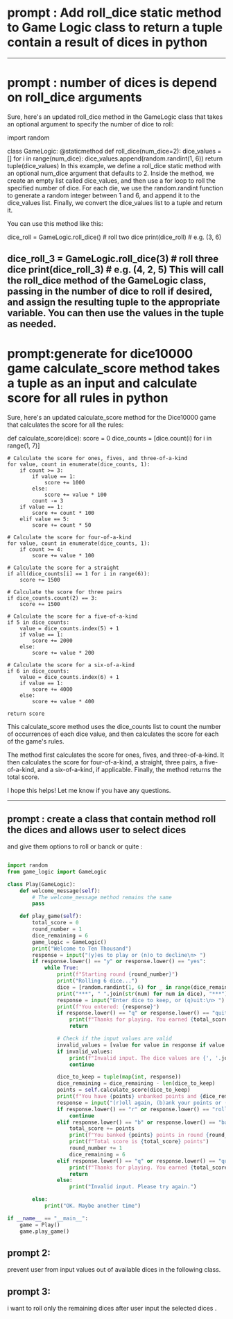 # prompt : Add roll_dice static method to Game Logic class to return a tuple contain a result of dices in python
-----------------------------------------------------
# prompt : number of dices is depend on roll_dice arguments

Sure, here's an updated roll_dice method in the GameLogic class that takes an optional argument to specify the number of dice to roll:

import random

class GameLogic:
    @staticmethod
    def roll_dice(num_dice=2):
        dice_values = []
        for i in range(num_dice):
            dice_values.append(random.randint(1, 6))
        return tuple(dice_values)
In this example, we define a roll_dice static method with an optional num_dice argument that defaults to 2. Inside the method, we create an empty list called dice_values, and then use a for loop to roll the specified number of dice. For each die, we use the random.randint function to generate a random integer between 1 and 6, and append it to the dice_values list. Finally, we convert the dice_values list to a tuple and return it.

You can use this method like this:

dice_roll = GameLogic.roll_dice()    # roll two dice
print(dice_roll)  # e.g. (3, 6)

dice_roll_3 = GameLogic.roll_dice(3)  # roll three dice
print(dice_roll_3)  # e.g. (4, 2, 5)
This will call the roll_dice method of the GameLogic class, passing in the number of dice to roll if desired, and assign the resulting tuple to the appropriate variable. You can then use the values in the tuple as needed.
-------------------------------------------

# prompt:generate for dice10000 game calculate_score method takes a tuple as an input and calculate score for all rules in python
Sure, here's an updated calculate_score method for the Dice10000 game that calculates the score for all the rules:

def calculate_score(dice):
    score = 0
    dice_counts = [dice.count(i) for i in range(1, 7)]

    # Calculate the score for ones, fives, and three-of-a-kind
    for value, count in enumerate(dice_counts, 1):
        if count >= 3:
            if value == 1:
                score += 1000
            else:
                score += value * 100
            count -= 3
        if value == 1:
            score += count * 100
        elif value == 5:
            score += count * 50

    # Calculate the score for four-of-a-kind
    for value, count in enumerate(dice_counts, 1):
        if count >= 4:
            score += value * 100

    # Calculate the score for a straight
    if all(dice_counts[i] == 1 for i in range(6)):
        score += 1500

    # Calculate the score for three pairs
    if dice_counts.count(2) == 3:
        score += 1500

    # Calculate the score for a five-of-a-kind
    if 5 in dice_counts:
        value = dice_counts.index(5) + 1
        if value == 1:
            score += 2000
        else:
            score += value * 200

    # Calculate the score for a six-of-a-kind
    if 6 in dice_counts:
        value = dice_counts.index(6) + 1
        if value == 1:
            score += 4000
        else:
            score += value * 400

    return score
This calculate_score method uses the dice_counts list to count the number of occurrences of each dice value, and then calculates the score for each of the game's rules.

The method first calculates the score for ones, fives, and three-of-a-kind. It then calculates the score for four-of-a-kind, a straight, three pairs, a five-of-a-kind, and a six-of-a-kind, if applicable. Finally, the method returns the total score.

I hope this helps! Let me know if you have any questions.

--------------------------------------------------------------------------

## prompt : create a class that contain method roll the dices and allows user to select dices
and give them options to roll or banck or quite  :

``` python 

import random
from game_logic import GameLogic

class Play(GameLogic):
    def welcome_message(self):
        # The welcome_message method remains the same
        pass

    def play_game(self):
        total_score = 0
        round_number = 1
        dice_remaining = 6
        game_logic = GameLogic()
        print("Welcome to Ten Thousand")
        response = input("(y)es to play or (n)o to decline\n> ")
        if response.lower() == "y" or response.lower() == "yes":
            while True:
                print(f"Starting round {round_number}")
                print("Rolling 6 dice...")
                dice = [random.randint(1, 6) for _ in range(dice_remaining)]
                print("***", " ".join(str(num) for num in dice), "***")
                response = input("Enter dice to keep, or (q)uit:\n> ")
                print(f"You entered: {response}")
                if response.lower() == "q" or response.lower() == "quit":
                    print(f"Thanks for playing. You earned {total_score} points")
                    return

                # Check if the input values are valid
                invalid_values = [value for value in response if value not in map(str, dice)]
                if invalid_values:
                    print(f"Invalid input. The dice values are {', '.join(map(str, dice))}. Please try again.")
                    continue

                dice_to_keep = tuple(map(int, response))
                dice_remaining = dice_remaining - len(dice_to_keep)
                points = self.calculate_score(dice_to_keep)
                print(f"You have {points} unbanked points and {dice_remaining} dice remaining")
                response = input("(r)oll again, (b)ank your points or (q)uit:\n> ")
                if response.lower() == "r" or response.lower() == "roll":
                    continue
                elif response.lower() == "b" or response.lower() == "bank":
                    total_score += points
                    print(f"You banked {points} points in round {round_number}")
                    print(f"Total score is {total_score} points")
                    round_number += 1
                    dice_remaining = 6
                elif response.lower() == "q" or response.lower() == "quit":
                    print(f"Thanks for playing. You earned {total_score} points")
                    return
                else:
                    print("Invalid input. Please try again.")

        else:
            print("OK. Maybe another time")

if __name__ == "__main__":
    game = Play()
    game.play_game()

```

## prompt 2:
prevent user from input values out of available dices in the following class.

## prompt 3:
i want to roll only the remaining dices after user input the selected dices .


